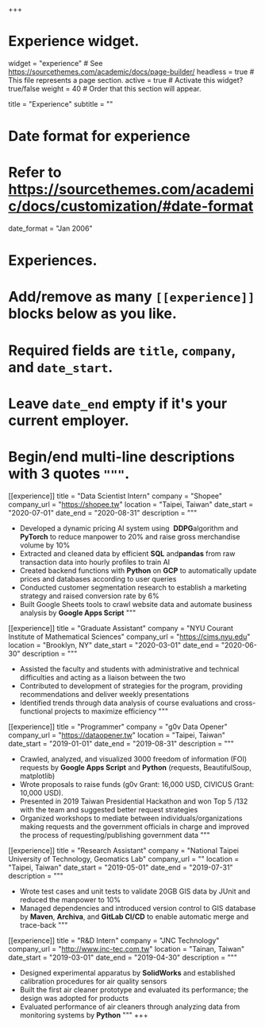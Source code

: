 +++
# Experience widget.
widget = "experience"  # See https://sourcethemes.com/academic/docs/page-builder/
headless = true  # This file represents a page section.
active = true  # Activate this widget? true/false
weight = 40  # Order that this section will appear.

title = "Experience"
subtitle = ""

# Date format for experience
#   Refer to https://sourcethemes.com/academic/docs/customization/#date-format
date_format = "Jan 2006"

# Experiences.
#   Add/remove as many `[[experience]]` blocks below as you like.
#   Required fields are `title`, `company`, and `date_start`.
#   Leave `date_end` empty if it's your current employer.
#   Begin/end multi-line descriptions with 3 quotes `"""`.

[[experience]]
  title = "Data Scientist Intern"
  company = "Shopee"
  company_url = "https://shopee.tw"
  location = "Taipei, Taiwan"
  date_start = "2020-07-01"
  date_end = "2020-08-31"
  description = """
  * Developed a dynamic pricing AI system using ​ **DDPG**​ algorithm and ​**PyTorch**​ to reduce manpower to 20% and raise gross merchandise volume by 10%
  * Extracted and cleaned data by efficient ​**SQL**​ and ​**pandas** ​from raw transaction data into hourly profiles to train AI
  * Created backend functions with ​**Python**​ on **GCP** to automatically update prices and databases according to user queries
  * Conducted customer segmentation research to establish a marketing strategy and raised conversion rate by 6% 
  * Built Google Sheets tools to crawl website data and automate business analysis by **Google Apps Script**
  """

[[experience]]
  title = "Graduate Assistant"
  company = "NYU Courant Institute of Mathematical Sciences"
  company_url = "https://cims.nyu.edu"
  location = "Brooklyn, NY"
  date_start = "2020-03-01"
  date_end = "2020-06-30"
  description = """
  * Assisted the faculty and students with administrative and technical difficulties and acting as a liaison between the two
  * Contributed to development of strategies for the program, providing recommendations and deliver weekly presentations
  * Identified trends through data analysis of course evaluations and cross-functional projects to maximize efficiency
  """

[[experience]]
  title = "Programmer"
  company = "g0v Data Opener"
  company_url = "https://dataopener.tw"
  location = "Taipei, Taiwan"
  date_start = "2019-01-01"
  date_end = "2019-08-31"
  description = """
  * Crawled, analyzed, and visualized 3000 freedom of information (FOI) requests by **Google Apps Script** and **Python** (requests, BeautifulSoup​, matplotlib)
  * Wrote proposals to raise funds (g0v Grant: 16,000 USD, CIVICUS Grant: 10,000 USD).
  * Presented in 2019 Taiwan Presidential Hackathon and won Top 5 /132 with the team and suggested better request strategies
  * Organized workshops to mediate between individuals/organizations making requests and the government officials in charge and improved the process of requesting/publishing government data
  """

[[experience]]
  title = "Research Assistant"
  company = "National Taipei University of Technology, Geomatics Lab"
  company_url = ""
  location = "Taipei, Taiwan"
  date_start = "2019-05-01"
  date_end = "2019-07-31"
  description = """
  * Wrote test cases and unit tests to validate 20GB GIS data by JUnit and reduced the manpower to 10%
  * Managed dependencies and introduced version control to GIS database by **Maven​**, **Archiva​**, and **GitLab CI/CD** to enable automatic merge and trace-back
  """

[[experience]]
  title = "R&D Intern"
  company = "JNC Technology"
  company_url = "http://www.jnc-tec.com.tw"
  location = "Tainan, Taiwan"
  date_start = "2019-03-01"
  date_end = "2019-04-30"
  description = """
  * Designed experimental apparatus by **SolidWorks** and established calibration procedures for air quality sensors
  * Built the first air cleaner prototype and evaluated its performance; the design was adopted for products 
  * Evaluated performance of air cleaners through analyzing data from monitoring systems by **Python**
  """
+++
